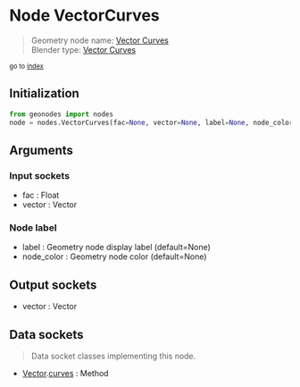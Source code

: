 
# Node VectorCurves

> Geometry node name: [Vector Curves](https://docs.blender.org/manual/en/latest/modeling/geometry_nodes/vector/vector_curves.html)<br>
  Blender type: [Vector Curves](https://docs.blender.org/api/current/bpy.types.ShaderNodeVectorCurve.html)
  
<sub>go to [index](/docs/index.md)</sub>

## Initialization

```python
from geonodes import nodes
node = nodes.VectorCurves(fac=None, vector=None, label=None, node_color=None)
```



## Arguments


### Input sockets

- fac : Float
- vector : Vector

### Node label

- label : Geometry node display label (default=None)
- node_color : Geometry node color (default=None)

## Output sockets

- vector : Vector

## Data sockets

> Data socket classes implementing this node.
  
  
- [Vector](/docs/sockets/Vector.md).[curves](/docs/sockets/Vector.md#curves) : Method
  
